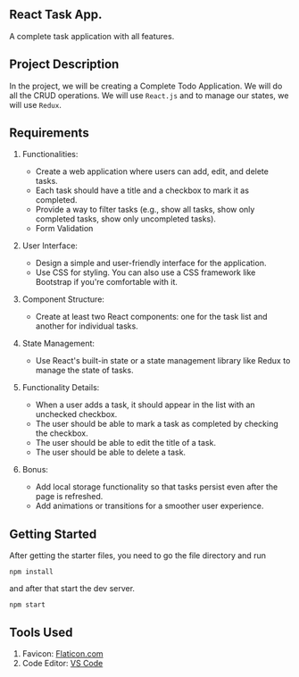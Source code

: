 ## React Task App.

A complete task application with all features.

## Project Description

In the project, we will be creating a Complete Todo Application. We will do all the CRUD operations. We will use `React.js` and to manage our states, we will use `Redux`.

## Requirements

1. Functionalities:
   - Create a web application where users can add, edit, and delete tasks.
   - Each task should have a title and a checkbox to mark it as completed.
   - Provide a way to filter tasks (e.g., show all tasks, show only completed tasks, show only uncompleted tasks).
   - Form Validation

2. User Interface:
   - Design a simple and user-friendly interface for the application.
   - Use CSS for styling. You can also use a CSS framework like Bootstrap if you're comfortable with it.

3. Component Structure:
   - Create at least two React components: one for the task list and another for individual tasks.

4. State Management:
   - Use React's built-in state or a state management library like Redux to manage the state of tasks.

5. Functionality Details:
   - When a user adds a task, it should appear in the list with an unchecked checkbox.
   - The user should be able to mark a task as completed by checking the checkbox.
   - The user should be able to edit the title of a task.
   - The user should be able to delete a task.

6. Bonus:
   - Add local storage functionality so that tasks persist even after the page is refreshed.
   - Add animations or transitions for a smoother user experience.

## Getting Started

After getting the starter files, you need to go the file directory and run

```shell
npm install
```

and after that start the dev server.

```shell
npm start
```

## Tools Used

1. Favicon: [Flaticon.com](https://www.flaticon.com/)
1. Code Editor: [VS Code](https://code.visualstudio.com/)
